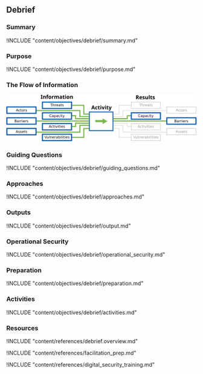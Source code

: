 ## Debrief


### Summary
!INCLUDE "content/objectives/debrief/summary.md"

### Purpose
!INCLUDE "content/objectives/debrief/purpose.md"

### The Flow of Information
![Debrief Information Flow](content/images/info_flows/debrief.svg)

### Guiding Questions
!INCLUDE "content/objectives/debrief/guiding_questions.md"

### Approaches
!INCLUDE "content/objectives/debrief/approaches.md"

### Outputs
!INCLUDE "content/objectives/debrief/output.md"

### Operational Security
!INCLUDE "content/objectives/debrief/operational_security.md"

### Preparation
!INCLUDE "content/objectives/debrief/preparation.md"

### Activities
!INCLUDE "content/objectives/debrief/activities.md"

### Resources
<div class="greybox">
!INCLUDE "content/references/debrief.overview.md"

!INCLUDE "content/references/facilitation_prep.md"

!INCLUDE "content/references/digital_security_training.md"
</div>